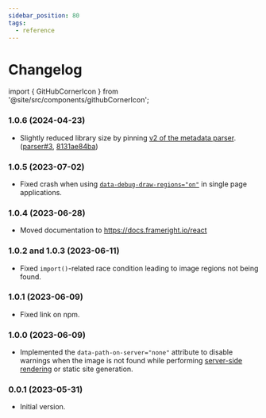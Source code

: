 ```yaml
---
sidebar_position: 80
tags:
  - reference
---
```


# Changelog

import { GitHubCornerIcon } from '@site/src/components/githubCornerIcon';

<GitHubCornerIcon href="https://github.com/Frameright/react-image-display-control" />

### 1.0.6 (2024-04-23)

- Slightly reduced library size by pinning [v2 of the metadata parser](../javascript/changelog).
  ([parser#3](https://github.com/Frameright/image-display-control-metadata-parser/issues/3),
  [8131ae84ba](https://github.com/Frameright/react-image-display-control/commit/8131ae84ba))

### 1.0.5 (2023-07-02)

- Fixed crash when using
  [`data-debug-draw-regions="on"`](../web-component/attribute-ref.md) in
  single page applications.

### 1.0.4 (2023-06-28)

- Moved documentation to https://docs.frameright.io/react

### 1.0.2 and 1.0.3 (2023-06-11)

- Fixed `import()`-related race condition leading to image regions not being
  found.

### 1.0.1 (2023-06-09)

- Fixed link on npm.

### 1.0.0 (2023-06-09)

- Implemented the `data-path-on-server="none"` attribute to disable warnings
  when the image is not found while performing
  [server-side rendering](ssr.md) or static site generation.

### 0.0.1 (2023-05-31)

- Initial version.
